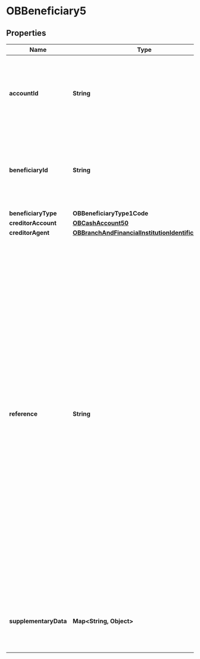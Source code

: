 

# OBBeneficiary5


## Properties

| Name | Type | Description | Notes |
|------------ | ------------- | ------------- | -------------|
|**accountId** | **String** | A unique and immutable identifier used to identify the account resource. This identifier has no meaning to the account owner. |  [optional] |
|**beneficiaryId** | **String** | A unique and immutable identifier used to identify the beneficiary resource. This identifier has no meaning to the account owner. |  [optional] |
|**beneficiaryType** | **OBBeneficiaryType1Code** |  |  [optional] |
|**creditorAccount** | [**OBCashAccount50**](OBCashAccount50.md) |  |  [optional] |
|**creditorAgent** | [**OBBranchAndFinancialInstitutionIdentification60**](OBBranchAndFinancialInstitutionIdentification60.md) |  |  [optional] |
|**reference** | **String** | Unique reference, as assigned by the creditor, to unambiguously refer to the payment transaction. Usage: If available, the initiating party should provide this reference in the structured remittance information, to enable reconciliation by the creditor upon receipt of the amount of money. If the business context requires the use of a creditor reference or a payment remit identification, and only one identifier can be passed through the end-to-end chain, the creditor&#39;s reference or payment remittance identification should be quoted in the end-to-end transaction identification. |  [optional] |
|**supplementaryData** | **Map&lt;String, Object&gt;** | Additional information that can not be captured in the structured fields and/or any other specific block. |  [optional] |



